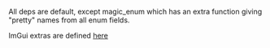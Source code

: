 All deps are default, except magic_enum which has an extra function giving "pretty" names from all enum fields.

ImGui extras are defined [here](https://github.com/Bartis1313/csgo/blob/master/cheats/menu/GUI-ImGui/imguiaddons.cpp)